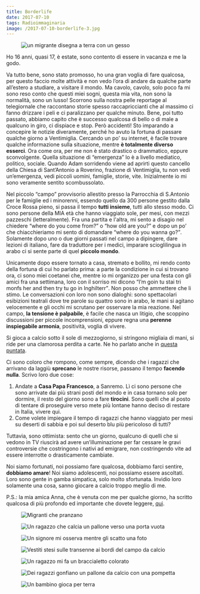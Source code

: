 ```yaml
---
title: Borderlife
date: 2017-07-10
tags: Radioimmaginaria
image: /2017-07-10-borderlife-3.jpg
---
```

<figure>
	<img src='{{ image }}' alt='un migrante disegna a terra con un gesso' class='u-photo'>
</figure>

Ho 16 anni, quasi 17, è estate, sono contento di essere in vacanza e me la godo.

Va tutto bene, sono stato promosso, ho una gran voglia di fare qualcosa, per questo faccio molte attività e non vedo l’ora di andare da qualche parte all’estero a studiare, a visitare il mondo. Ma cavolo, cavolo, solo poco fa mi sono reso conto che questi miei sogni, questa mia vita, non sono la normalità, sono un lusso!
Scorrono sulla nostra pelle reportage al telegiornale che raccontano storie spesso raccapriccianti che al massimo ci fanno drizzare i peli e ci paralizzano per qualche minuto. Bene, poi tutto passato, abbiamo capito che è successo qualcosa di bello o di male a qualcuno in giro, ci dispiace e stop. Però accidenti! Sto imparando a concepire le notizie diveramente, perché ho avuto la fortuna di passare qualche giorno a Ventimiglia. Cercando un po’ su internet, è facile trovare qualche informazione sulla situazione, mentre **è totalmente diverso esserci**. Ora come ora, per me non è stato drastico o drammatico, eppure sconvolgente. Quella situazione di “emergenza” lo è a livello mediatico, politico, sociale. Quando Adam sorridendo viene ad aprirti questo cancello della Chiesa di Sant’Antonio a Roverino, frazione di Ventimiglia, tu non vedi un’emergenza, vedi piccoli uomini, famiglie, storie, vite. Inizialmente io mi sono veramente sentito scombussolato.

Nel piccolo “campo” provvisorio allestito presso la Parrocchia di S.Antonio per le famiglie ed i minorenni, essendo quello da 300 persone gestito dalla Croce Rossa pieno, si passa il tempo **tutti insieme**, tutti allo stesso modo. Ci sono persone della MIA età che hanno viaggiato sole, per mesi, con mezzi pazzeschi (letteralmente). Fra una partita e l'altra, mi sento a disagio nel chiedere <q lang='en'>where do you come from?</q> o <q lang='en'>how old are you?</q> e dopo un po’ che chiacchieriamo mi sento di domandare <q lang='en'>where do you wanna go?</q>. Solamente dopo uno o due giorni passati nel campo a dipingere, dare lezioni di italiano, fare da traduttore per i medici, imparare scioglilingua in arabo ci si sente parte di quel **piccolo mondo**.

Unicamente dopo essere tornato a casa, stremato e bollito, mi rendo conto della fortuna di cui ho parlato prima: a parte la condizione in cui si trovano ora, ci sono miei coetanei che, mentre io mi organizzo per una festa con gli amici fra una settimana, loro con il sorriso mi dicono <q>I’m goin tu stai tri monfs her and then try tu go in Inghilterr</q>. Non posso che ammettere che li stimo. Le conversazioni con loro non sono dialoghi: sono spettacolari esibizioni teatrali dove tre parole su quattro sono in arabo, le mani si agitano velocemente e gli occhi mi scrutano per osservare la mia reazione. Nel campo, **la tensione è palpabile**, è facile che nasca un litigio, che scoppino discussioni per piccole incomprensioni, eppure regna una **perenne inspiegabile armonia**, positività, voglia di vivere.

Si gioca a calcio sotto il sole di mezzogiorno, si stringono migliaia di mani, si ride per una clamorosa perdita a carte. Ne ho parlato anche in [questa puntata](https://www.spreaker.com/user/ariaimmaginaria/smo-vita-di-confine 'Vita di Confine').

Ci sono coloro che rompono, come sempre, dicendo che i ragazzi che arrivano da laggiù **sprecano** le nostre risorse, passano il tempo **facendo nulla**. Scrivo loro due cose:

1. Andate a **Casa Papa Francesco**, a Sanremo. Lì ci sono persone che sono arrivate dai più strani posti del mondo e in casa tornano solo per dormire, il resto del giorno sono a fare **tirocini**. Sono quelli che al posto di tentare di proseguire verso mete più lontane hanno deciso di restare in Italia, vivere qui.
2. Come volete impiegare il tempo di ragazzi che hanno viaggiato per mesi su deserti di sabbia e poi sul deserto blu più pericoloso di tutti?

Tuttavia, sono ottimista: sento che un giorno, qualcuno di quelli che si vedono in TV riuscirà ad avere un’illuminazione per far cessare le gravi controversie che costringono i nativi ad emigrare, non costringendo vite ad essere interrotte o drasticamente cambiate.

Noi siamo fortunati, noi possiamo fare qualcosa, dobbiamo farci sentire, **dobbiamo amare**! Noi siamo adolescenti, noi possiamo essere ascoltati. Loro sono gente in gamba simpatica, solo molto sfortunata. Invidio loro solamente una cosa, sanno giocare a calcio troppo meglio di me.

P.S.: la mia amica Anna, che è venuta con me per qualche giorno, ha scritto qualcosa di più profondo ed importante che dovete leggere, [qui](https://rivieratime.news/qual-futuro-dellumanita-vive-al-ponte/ 'Qual è il futuro dell’umanità che vive sotto al ponte?').

<figure>
<img src='/2017-07-10-borderlife-1.jpg' alt='Migranti che pranzano'>
</figure>
<figure>
<img src='/2017-07-10-borderlife-2.jpg' alt='Un ragazzo che calcia un pallone verso una porta vuota'>
</figure>
<figure>
<img src='/2017-07-10-borderlife-4.jpg' alt='Un signore mi osserva mentre gli scatto una foto'>
</figure>
<figure>
<img src='/2017-07-10-borderlife-5.jpg' alt='Vestiti stesi sulle transenne ai bordi del campo da calcio'>
</figure>
<figure>
<img src='/2017-07-10-borderlife-6.jpg' alt='Un ragazzo mi fa un braccialetto colorato'>
</figure>
<figure>
<img src='/2017-07-10-borderlife-7.jpg' alt='Dei ragazzi gonfiano un pallone da calcio con una pompetta'>
</figure>
<figure>
<img src='/2017-07-10-borderlife-8.jpg' alt='Un bambino gioca per terra'>
</figure>
